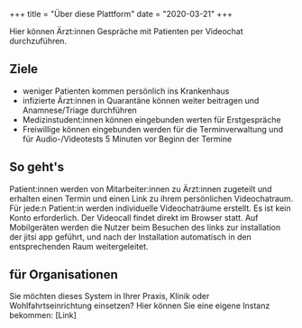 +++
title = "Über diese Plattform"
date = "2020-03-21"
+++

Hier können Ärzt:innen Gespräche mit Patienten per Videochat durchzuführen.

## Ziele
- weniger Patienten kommen persönlich ins Krankenhaus
- infizierte Ärzt:innen in Quarantäne können weiter beitragen und Anamnese/Triage durchführen
- Medizinstudent:innen können eingebunden werten für Erstgespräche
- Freiwillige können eingebunden werden für die Terminverwaltung und für Audio-/Videotests 5 Minuten vor Beginn der Termine

## So geht's
Patient:innen werden von Mitarbeiter:innen zu Ärzt:innen zugeteilt und erhalten einen Termin und einen Link zu ihrem persönlichen Videochatraum.
Für jede:n Patient:in werden individuelle Videochaträume erstellt.
Es ist kein Konto erforderlich. Der Videocall findet direkt im Browser statt. Auf Mobilgeräten werden die Nutzer beim Besuchen des links zur installation der jitsi app geführt, und nach der Installation automatisch in den entsprechenden Raum weitergeleitet.

## für Organisationen
Sie möchten dieses System in Ihrer Praxis, Klinik oder Wohlfahrtseinrichtung einsetzen? Hier können Sie eine eigene Instanz bekommen: [Link]
